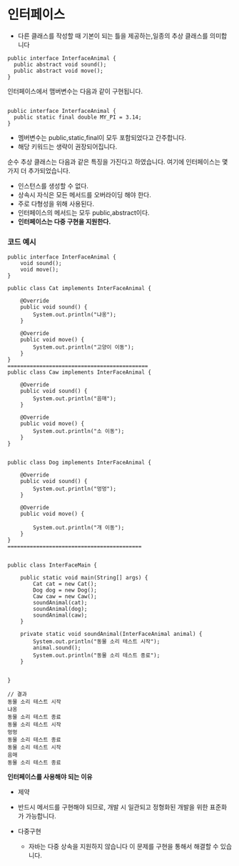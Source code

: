 # 인터페이스
-  다른 클래스를 작성할 때 기본이 되는 틀을 제공하는,일종의 추상 클래스를 의미합니다

```
public interface InterfaceAnimal {
  public abstract void sound();
  public abstract void move();
}
```

인터페이스에서 맴버변수는 다음과 같이 구현됩니다.
```

public interface InterfaceAnimal {
  public static final double MY_PI = 3.14;
}

```
- 멤버변수는 public,static,final이 모두 포함되었다고 간주합니다.
- 해당 키워드는 생략이 권장되어집니다.


순수 추상 클래스는 다음과 같은 특징을 가진다고 하였습니다. 여기에 인터페이스는 몇가지 더 추가되었습니다.
- 인스턴스를 생성할 수 없다.
- 상속시 자식은 모든 메서드를 오버라이딩 해야 한다.
- 주로 다형성을 위해 사용된다.
- 인터페이스의 메서드는 모두 public,abstract이다.
- **인터페이스는 다중 구현을 지원한다.**

### 코드 예시
```
public interface InterFaceAnimal {
    void sound();
    void move();
}

public class Cat implements InterFaceAnimal {

    @Override
    public void sound() {
        System.out.println("냐옹");
    }

    @Override
    public void move() {
        System.out.println("고양이 이동");
    }
}
============================================
public class Caw implements InterFaceAnimal {

    @Override
    public void sound() {
        System.out.println("음매");
    }

    @Override
    public void move() {
        System.out.println("소 이동");
    }
}


public class Dog implements InterFaceAnimal {

    @Override
    public void sound() {
        System.out.println("멍멍");
    }

    @Override
    public void move() {

        System.out.println("개 이동");
    }
}
==========================================


public class InterFaceMain {

    public static void main(String[] args) {
        Cat cat = new Cat();
        Dog dog = new Dog();
        Caw caw = new Caw();
        soundAnimal(cat);
        soundAnimal(dog);
        soundAnimal(caw);
    }

    private static void soundAnimal(InterFaceAnimal animal) {
        System.out.println("동물 소리 테스트 시작");
        animal.sound();
        System.out.println("동물 소리 테스트 종료");
    }


}

// 결과
동물 소리 테스트 시작
냐옹
동물 소리 테스트 종료
동물 소리 테스트 시작
멍멍
동물 소리 테스트 종료
동물 소리 테스트 시작
음매
동물 소리 테스트 종료

```
**인터페이스를 사용해야 되는 이유**

- 제약
 - 반드시 메서드를 구현해야 되므로, 개발 시 일관되고 정형화된 개발을 위한 표준화가 가능합니다. 

- 다중구현
  - 자바는 다중 상속을 지원하지 않습니다 이 문제를 구현을 통해서 해결할 수 있습니다.
  



  
